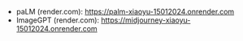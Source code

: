 - paLM (render.com): https://palm-xiaoyu-15012024.onrender.com
- ImageGPT (render.com): https://midjourney-xiaoyu-15012024.onrender.com
